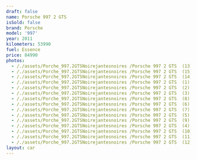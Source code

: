 ```yaml
---
draft: false
name: Porsche 997 2 GTS
isSold: false
brand: Porsche
model: '997'
year: 2011
kilometers: 53990
fuel: Essence
price: 84990
photos:
  - /./assets/Porche_997.2GTSNoirejantesnoires /Porsche 997 2 GTS  (13).jpg
  - /./assets/Porche_997.2GTSNoirejantesnoires /Porsche 997 2 GTS  (15).jpg
  - /./assets/Porche_997.2GTSNoirejantesnoires /Porsche 997 2 GTS  (14).jpg
  - /./assets/Porche_997.2GTSNoirejantesnoires /Porsche 997 2 GTS  (1).jpg
  - /./assets/Porche_997.2GTSNoirejantesnoires /Porsche 997 2 GTS  (2).jpg
  - /./assets/Porche_997.2GTSNoirejantesnoires /Porsche 997 2 GTS  (3).jpg
  - /./assets/Porche_997.2GTSNoirejantesnoires /Porsche 997 2 GTS  (8).jpg
  - /./assets/Porche_997.2GTSNoirejantesnoires /Porsche 997 2 GTS  (6).jpg
  - /./assets/Porche_997.2GTSNoirejantesnoires /Porsche 997 2 GTS  (7).jpg
  - /./assets/Porche_997.2GTSNoirejantesnoires /Porsche 997 2 GTS  (5).jpg
  - /./assets/Porche_997.2GTSNoirejantesnoires /Porsche 997 2 GTS  (9).jpg
  - /./assets/Porche_997.2GTSNoirejantesnoires /Porsche 997 2 GTS  (4).jpg
  - /./assets/Porche_997.2GTSNoirejantesnoires /Porsche 997 2 GTS  (10).jpg
  - /./assets/Porche_997.2GTSNoirejantesnoires /Porsche 997 2 GTS  (11).jpg
  - /./assets/Porche_997.2GTSNoirejantesnoires /Porsche 997 2 GTS  (12).jpg
layout: car
---
```


